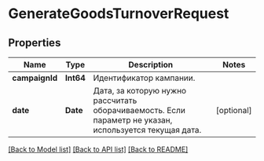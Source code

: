 # GenerateGoodsTurnoverRequest

## Properties
Name | Type | Description | Notes
------------ | ------------- | ------------- | -------------
**campaignId** | **Int64** | Идентификатор кампании. | 
**date** | **Date** | Дата, за которую нужно рассчитать оборачиваемость. Если параметр не указан, используется текущая дата. | [optional] 

[[Back to Model list]](../README.md#documentation-for-models) [[Back to API list]](../README.md#documentation-for-api-endpoints) [[Back to README]](../README.md)


